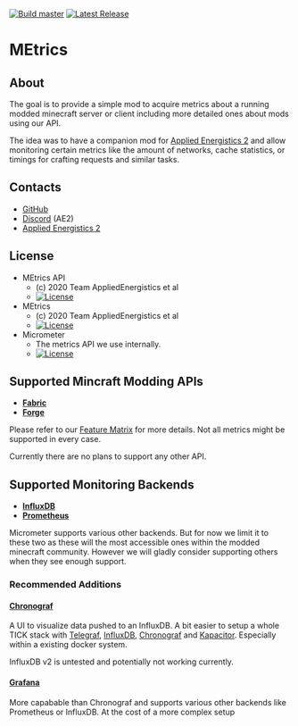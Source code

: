 [![Build master](https://img.shields.io/github/workflow/status/AppliedEnergistics/MEtrics/Build%20master?style=flat-square)](https://github.com/AppliedEnergistics/Applied-Energistics-2/actions?query=workflow%3A%22Build+master%22)
[![Latest Release](https://img.shields.io/github/v/release/AppliedEnergistics/MEtrics?style=flat-square&label=Release)](https://github.com/AppliedEnergistics/Applied-Energistics-2/releases)

# MEtrics

## About

The goal is to provide a simple mod to acquire metrics about a running modded minecraft server or client including more detailed ones about mods using our API.

The idea was to have a companion mod for [Applied Energistics 2](https://github.com/AppliedEnergistics/Applied-Energistics-2/) and allow monitoring certain metrics like the amount of networks, cache statistics, or timings for crafting requests and similar tasks.

## Contacts

* [GitHub](https://github.com/AppliedEnergistics/MEtrics)
* [Discord](https://discord.gg/GygKjjm) (AE2)
* [Applied Energistics 2](https://github.com/AppliedEnergistics/Applied-Energistics-2/)

## License

* MEtrics API
  - (c) 2020 Team AppliedEnergistics et al
  - [![License](https://img.shields.io/badge/license-MIT-97ca00?style=flat-square)](http://opensource.org/licenses/MIT)
* MEtrics
  - (c) 2020 Team AppliedEnergistics et al
  - [![License](https://img.shields.io/github/license/AppliedEnergistics/MEtrics?style=flat-square)](https://github.com/AppliedEnergistics/MEtrics/blob/master/LICENSE)
* Micrometer
  - The metrics API we use internally.
  - [![License](https://img.shields.io/github/license/micrometer-metrics/micrometer?style=flat-square)](https://github.com/micrometer-metrics/micrometer/blob/master/LICENSE)

## Supported Mincraft Modding APIs

* **[Fabric](https://fabricmc.net/)**
* **[Forge](https://github.com/MinecraftForge/MinecraftForge)**

Please refer to our [Feature Matrix](https://github.com/AppliedEnergistics/MEtrics/wiki/Feature-Matrix) for more details.
Not all metrics might be supported in every case.

Currently there are no plans to support any other API.

## Supported Monitoring Backends

* **[InfluxDB](https://www.influxdata.com/)**
* **[Prometheus](https://prometheus.io/)**

Micrometer supports various other backends. But for now we limit it to these two as these will the most accessible ones within the modded minecraft community. However we will gladly consider supporting others when they see enough support.

### Recommended Additions

#### [Chronograf](https://www.influxdata.com/time-series-platform/chronograf/) 

A UI to visualize data pushed to an InfluxDB. A bit easier to setup a whole TICK stack with [Telegraf](https://www.influxdata.com/time-series-platform/telegraf/), [InfluxDB](https://www.influxdata.com/products/influxdb-overview/), [Chronograf](https://www.influxdata.com/time-series-platform/chronograf/) and [Kapacitor](https://www.influxdata.com/time-series-platform/kapacitor/). Especially within a existing docker system.

InfluxDB v2 is untested and potentially not working currently.


#### [Grafana](https://grafana.com/) 

More capabable than Chronograf and supports various other backends like Prometheus or InfluxDB. At the cost of a more complex setup

